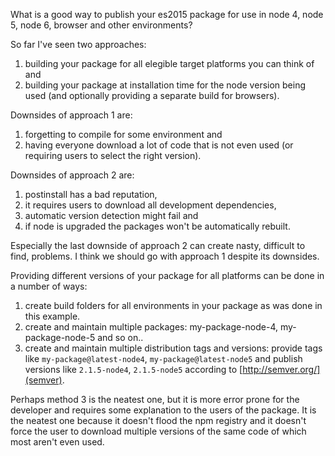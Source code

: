 What is a good way to publish your es2015 package for use in node 4, node 5, node 6, browser and other environments?

So far I've seen two approaches:

1. building your package for all elegible target platforms you can think of and
2. building your package at installation time for the node version being used (and optionally providing a separate build for browsers). 

Downsides of approach 1 are:

1. forgetting to compile for some environment and
2. having everyone download a lot of code that is not even used (or requiring users to select the right version).

Downsides of approach 2 are:

1. postinstall has a bad reputation,
2. it requires users to download all development dependencies, 
3. automatic version detection might fail and
4. if node is upgraded the packages won't be automatically rebuilt. 

Especially the last downside of approach 2 can create nasty, difficult to find, problems. I think we should go with approach 1 despite its downsides. 

Providing different versions of your package for all platforms can be done in a number of ways:

1. create build folders for all environments in your package as was done in this example. 
2. create and maintain multiple packages: my-package-node-4, my-package-node-5 and so on..
3. create and maintain multiple distribution tags and versions: provide tags like `my-package@latest-node4`, `my-package@latest-node5` and publish versions like `2.1.5-node4`, `2.1.5-node5` according to [http://semver.org/](semver). 

Perhaps method 3 is the neatest one, but it is more error prone for the developer and requires some explanation to the users of the package. It is the neatest one because it doesn't flood the npm registry and it doesn't force the user to download multiple versions of the same code of which most aren't even used. 
